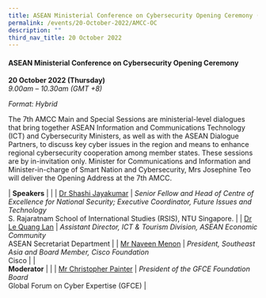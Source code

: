 ```yaml
---
title: ASEAN Ministerial Conference on Cybersecurity Opening Ceremony (Draft)
permalink: /events/20-October-2022/AMCC-OC
description: ""
third_nav_title: 20 October 2022
---
```



#### **ASEAN Ministerial Conference on Cybersecurity Opening Ceremony**

**20 October 2022 (Thursday)**  
*9.00am – 10.30am (GMT +8)*

*Format: Hybrid*

 The 7th AMCC Main and Special Sessions are ministerial-level dialogues that bring together ASEAN Information and Communications Technology (ICT) and Cybersecurity Ministers, as well as with the ASEAN Dialogue Partners, to discuss key cyber issues in the region and means to enhance regional cybersecurity cooperation among member states. These sessions are by in-invitation only. Minister for Communications and Information and Minister-in-charge of Smart Nation and Cybersecurity, Mrs Josephine Teo will deliver the Opening Address at the 7th AMCC.

| **Speakers**               |                                                                                                                                   |
| [Dr Shashi Jayakumar](/speaker-s-jayakumar)    | *Senior Fellow and Head of Centre of Excellence for National Security; Executive Coordinator, Future Issues and Technology*<br>S. Rajaratnam School of International Studies (RSIS), NTU Singapore.  |
| [Dr Le Quang Lan](/speaker-le-quang-lan)        | *Assistant   Director, ICT  & Tourism Division,   ASEAN Economic Community*<br>ASEAN Secretariat Department                                              |
| [Mr Naveen Menon](/speaker-naveen-menon)        | *President,   Southeast Asia and Board Member, Cisco Foundation*<br>Cisco                                                                    |
| <br> **Moderator**              |                                                                                                                                   |
| [Mr Christopher Painter](/moderator-christopher-painter) | *President of the GFCE Foundation Board*<br>Global Forum on Cyber Expertise (GFCE)                                                                                                                         |